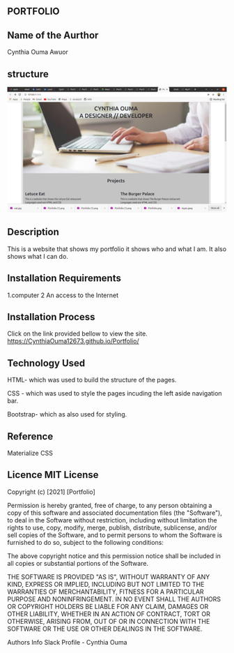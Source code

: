 ## PORTFOLIO

## Name of the Aurthor
Cynthia Ouma Awuor

## structure

![Project Image](/images/project.png)
## Description

This is a website that shows my portfolio it shows who and what I am. It also shows what I can do.

## Installation Requirements

1.computer 
2 An access to the Internet

## Installation Process
Click on the link provided bellow to view the site. https://CynthiaOuma12673.github.io/Portfolio/


## Technology Used

HTML- which was used to build the structure of the pages.

CSS - which was used to style the pages incuding the left aside navigation bar.

Bootstrap- which as also used for styling.

## Reference

Materialize CSS

## Licence MIT License

Copyright (c) [2021] [Portfolio]

Permission is hereby granted, free of charge, to any person obtaining a copy of this software and associated documentation files (the "Software"), to deal in the Software without restriction, including without limitation the rights to use, copy, modify, merge, publish, distribute, sublicense, and/or sell copies of the Software, and to permit persons to whom the Software is furnished to do so, subject to the following conditions:

The above copyright notice and this permission notice shall be included in all copies or substantial portions of the Software.

THE SOFTWARE IS PROVIDED "AS IS", WITHOUT WARRANTY OF ANY KIND, EXPRESS OR IMPLIED, INCLUDING BUT NOT LIMITED TO THE WARRANTIES OF MERCHANTABILITY, FITNESS FOR A PARTICULAR PURPOSE AND NONINFRINGEMENT. IN NO EVENT SHALL THE AUTHORS OR COPYRIGHT HOLDERS BE LIABLE FOR ANY CLAIM, DAMAGES OR OTHER LIABILITY, WHETHER IN AN ACTION OF CONTRACT, TORT OR OTHERWISE, ARISING FROM, OUT OF OR IN CONNECTION WITH THE SOFTWARE OR THE USE OR OTHER DEALINGS IN THE SOFTWARE.

Authors Info Slack Profile - Cynthia Ouma